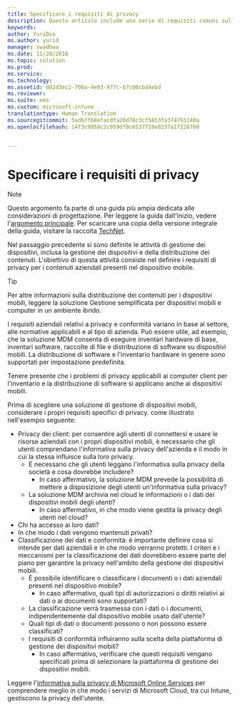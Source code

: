 ```yaml
---
title: Specificare i requisiti di privacy
description: Questo articolo include una serie di requisiti comuni sulla privacy da usare in uno scenario di gestione di dispositivi mobili (MDM).
keywords: 
author: YuriDio
ms.author: yurid
manager: swadhwa
ms.date: 11/28/2016
ms.topic: solution
ms.prod: 
ms.service: 
ms.technology: 
ms.assetid: d02d3ec2-706a-4e03-977c-b7c06cbd4ebd
ms.reviewer: 
ms.suite: ems
ms.custom: microsoft-intune
translationtype: Human Translation
ms.sourcegitcommit: 5adb7f68efacdfa20d78c3cf5853fa374793140a
ms.openlocfilehash: 14f3c9958c2c959df8c6537728e8237a1f226760


---
```


# <a name="specify-your-privacy-requirements"></a>Specificare i requisiti di privacy

>[!NOTE]
>Questo argomento fa parte di una guida più ampia dedicata alle considerazioni di progettazione. Per leggere la guida dall'inizio, vedere l'[argomento principale](mdm-design-considerations-guide.md). Per scaricare una copia della versione integrale della guida, visitare la raccolta [TechNet](https://gallery.technet.microsoft.com/Mobile-Device-Management-7d401582).


Nel passaggio precedente si sono definite le attività di gestione dei dispositivi, inclusa la gestione dei dispositivi e della distribuzione dei contenuti. L'obiettivo di questa attività consiste nel definire i requisiti di privacy per i contenuti aziendali presenti nel dispositivo mobile. 

>[!TIP] 
> Per altre informazioni sulla distribuzione dei contenuti per i dispositivi mobili, leggere la soluzione Gestione semplificata per dispositivi mobili e computer in un ambiente ibrido.

I requisiti aziendali relativi a privacy e conformità variano in base al settore, alle normative applicabili e al tipo di azienda. Può essere utile, ad esempio, che la soluzione MDM consenta di eseguire inventari hardware di base, inventari software, raccolte di file e distribuzione di software su dispositivi mobili. La distribuzione di software e l'inventario hardware in genere sono supportati per impostazione predefinita. 

Tenere presente che i problemi di privacy applicabili ai computer client per l'inventario e la distribuzione di software si applicano anche ai dispositivi mobili. 

Prima di scegliere una soluzione di gestione di dispositivi mobili, considerare i propri requisiti specifici di privacy. come illustrato nell'esempio seguente:

- Privacy dei client: per consentire agli utenti di connettersi e usare le risorse aziendali con i propri dispositivi mobili, è necessario che gli utenti comprendano l'informativa sulla privacy dell'azienda e il modo in cui la stessa influisce sulla loro privacy.
    - È necessario che gli utenti leggano l'informativa sulla privacy della società e cosa dovrebbe includere?
        - In caso affermativo, la soluzione MDM prevede la possibilità di mettere a disposizione degli utenti un'informativa sulla privacy?
    - La soluzione MDM archivia nel cloud le informazioni o i dati dei dispositivi mobili degli utenti?
        - In caso affermativo, in che modo viene gestita la privacy degli utenti nel cloud? 
- Chi ha accesso ai loro dati?
- In che modo i dati vengono mantenuti privati?
- Classificazione dei dati e conformità: è importante definire cosa si intende per dati aziendali e in che modo verranno protetti. I criteri e i meccanismi per la classificazione dei dati dovrebbero essere parte del piano per garantire la privacy nell'ambito della gestione dei dispositivi mobili.
    - È possibile identificare o classificare i documenti o i dati aziendali presenti nel dispositivo mobile?
        - In caso affermativo, quali tipi di autorizzazioni o diritti relativi ai dati o ai documenti sono supportati?
    - La classificazione verrà trasmessa con i dati o i documenti, indipendentemente dal dispositivo mobile usato dall'utente?
    - Quali tipi di dati o documenti possono o non possono essere classificati?
    - I requisiti di conformità influiranno sulla scelta della piattaforma di gestione dei dispositivi mobili?
        - In caso affermativo, verificare che questi requisiti vengano specificati prima di selezionare la piattaforma di gestione dei dispositivi mobili.

Leggere l'[informativa sulla privacy di Microsoft Online Services](http://www.microsoft.com/server-cloud/products/intune-trust-center/privacy.aspx) per comprendere meglio in che modo i servizi di Microsoft Cloud, tra cui Intune, gestiscono la privacy dell'utente.



<!--HONumber=Nov16_HO4-->


